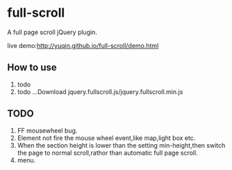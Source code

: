 # full-scroll

A full page scroll jQuery plugin.

live demo:http://yuqin.github.io/full-scroll/demo.html

## How to use

1. todo 
2. todo ...Download jquery.fullscroll.js/jquery.fullscroll.min.js

## TODO

1. FF mousewheel bug.
2. Element not fire the mouse wheel event,like map,light box etc.
3. When the section height is lower than the setting min-height,then switch the page to normal scroll,rathor than automatic full page scroll.
4. menu.

